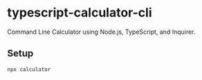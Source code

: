# typescript-calculator-cli

Command Line Calculator using Node.js, TypeScript, and Inquirer.

## Setup

```bash
npx calculator
```
